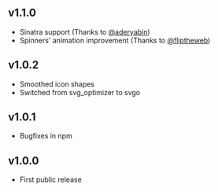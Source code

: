 ## v1.1.0
* Sinatra support (Thanks to [@aderyabin])
* Spinners' animation improvement (Thanks to [@fliptheweb])

## v1.0.2
* Smoothed icon shapes
* Switched from svg_optimizer to svgo

## v1.0.1
* Bugfixes in npm

## v1.0.0
* First public release


[@aderyabin]:   https://github.com/aderyabin
[@fliptheweb]:  https://github.com/fliptheweb
